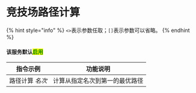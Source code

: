 # 竞技场路径计算

{% hint style="info" %}
`<>`表示参数任取；`[]`表示参数可以省略。
{% endhint %}

#### 该服务默认<mark style="color:green;">启用</mark>

| 指令示例      | 功能说明            |
| --------- | --------------- |
| 路径计算 _名次_ | 计算从指定名次到第一的最优路径 |
